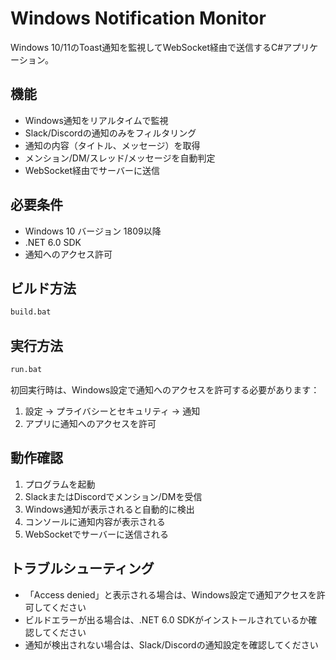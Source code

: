 # Windows Notification Monitor

Windows 10/11のToast通知を監視してWebSocket経由で送信するC#アプリケーション。

## 機能

- Windows通知をリアルタイムで監視
- Slack/Discordの通知のみをフィルタリング
- 通知の内容（タイトル、メッセージ）を取得
- メンション/DM/スレッド/メッセージを自動判定
- WebSocket経由でサーバーに送信

## 必要条件

- Windows 10 バージョン 1809以降
- .NET 6.0 SDK
- 通知へのアクセス許可

## ビルド方法

```bash
build.bat
```

## 実行方法

```bash
run.bat
```

初回実行時は、Windows設定で通知へのアクセスを許可する必要があります：
1. 設定 → プライバシーとセキュリティ → 通知
2. アプリに通知へのアクセスを許可

## 動作確認

1. プログラムを起動
2. SlackまたはDiscordでメンション/DMを受信
3. Windows通知が表示されると自動的に検出
4. コンソールに通知内容が表示される
5. WebSocketでサーバーに送信される

## トラブルシューティング

- 「Access denied」と表示される場合は、Windows設定で通知アクセスを許可してください
- ビルドエラーが出る場合は、.NET 6.0 SDKがインストールされているか確認してください
- 通知が検出されない場合は、Slack/Discordの通知設定を確認してください